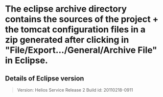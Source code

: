 # The eclipse archive directory contains the sources of the project + the tomcat configuration files in a zip generated after clicking in "File/Export.../General/Archive File" in Eclipse. 

## Details of Eclipse version
> Version: Helios Service Release 2
> Build id: 20110218-0911
